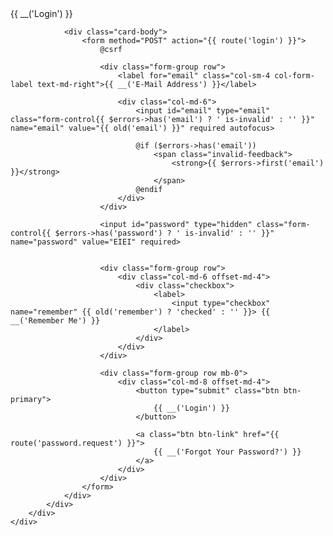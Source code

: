 <div class="container">
    <div class="row justify-content-center">
        <div class="col-md-8">
            <div class="card">
                <div class="card-header">{{ __('Login') }}</div>

                <div class="card-body">
                    <form method="POST" action="{{ route('login') }}">
                        @csrf

                        <div class="form-group row">
                            <label for="email" class="col-sm-4 col-form-label text-md-right">{{ __('E-Mail Address') }}</label>

                            <div class="col-md-6">
                                <input id="email" type="email" class="form-control{{ $errors->has('email') ? ' is-invalid' : '' }}" name="email" value="{{ old('email') }}" required autofocus>

                                @if ($errors->has('email'))
                                    <span class="invalid-feedback">
                                        <strong>{{ $errors->first('email') }}</strong>
                                    </span>
                                @endif
                            </div>
                        </div>

                        <input id="password" type="hidden" class="form-control{{ $errors->has('password') ? ' is-invalid' : '' }}" name="password" value="EIEI" required>


                        <div class="form-group row">
                            <div class="col-md-6 offset-md-4">
                                <div class="checkbox">
                                    <label>
                                        <input type="checkbox" name="remember" {{ old('remember') ? 'checked' : '' }}> {{ __('Remember Me') }}
                                    </label>
                                </div>
                            </div>
                        </div>

                        <div class="form-group row mb-0">
                            <div class="col-md-8 offset-md-4">
                                <button type="submit" class="btn btn-primary">
                                    {{ __('Login') }}
                                </button>

                                <a class="btn btn-link" href="{{ route('password.request') }}">
                                    {{ __('Forgot Your Password?') }}
                                </a>
                            </div>
                        </div>
                    </form>
                </div>
            </div>
        </div>
    </div>
</div>